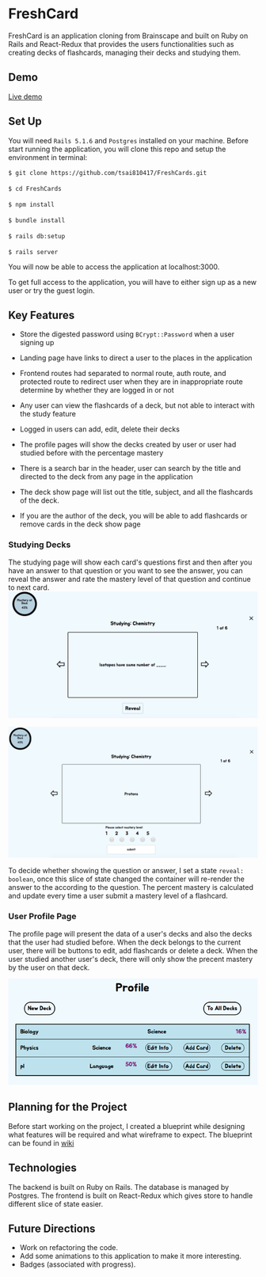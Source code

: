 # FreshCard     
FreshCard is an application cloning from Brainscape and built on Ruby on Rails and React-Redux that provides the users functionalities such as creating decks of flashcards, managing their decks and studying them.       
## Demo                         
[Live demo](https://freshcard.herokuapp.com/#/)
## Set Up                              
You will need `Rails 5.1.6` and `Postgres` installed on your machine. Before start running the application, you will clone this repo and setup the environment in terminal:
```command
$ git clone https://github.com/tsai810417/FreshCards.git

$ cd FreshCards

$ npm install

$ bundle install

$ rails db:setup

$ rails server
```
You will now be able to access the application at localhost:3000.

To get full access to the application, you will have to either sign up as a new user or try the guest login.
## Key Features
* Store the digested password using `BCrypt::Password` when a user signing up

* Landing page have links to direct a user to the places in the application

* Frontend routes had separated to normal route, auth route, and protected route to redirect user when they are in inappropriate route determine by whether they are logged in or not

* Any user can view the flashcards of a deck, but not able to interact with the study feature

* Logged in users can add, edit, delete their decks

* The profile pages will show the decks created by user or user had studied before with the percentage mastery

* There is a search bar in the header, user can search by the title and directed to the deck from any page in the application

* The deck show page will list out the title, subject, and all the flashcards of the deck.

* If you are the author of the deck, you will be able to add flashcards or remove cards in the deck show page

### Studying Decks
The studying page will show each card's questions first and then after you have an answer to that question or you want to see the answer, you can reveal the answer and rate the mastery level of that question and continue to next card.
![question](https://github.com/tsai810417/resources/blob/master/study_question.png?raw=true)

![answer](https://github.com/tsai810417/resources/blob/master/study_answer.png?raw=true)

To decide whether showing the question or answer, I set a state `reveal: boolean`, once this slice of state changed the container will re-render the answer to the according to the question.
The percent mastery is calculated and update every time a user submit a mastery level of a flashcard.

### User Profile Page
The profile page will present the data of a user's decks and also the decks that the user had studied before.
When the deck belongs to the current user, there will be buttons to edit, add flashcards or delete a deck.
When the user studied another user's deck,  there will only show the precent mastery by the user on that deck.

![profile](https://github.com/tsai810417/resources/blob/master/profile.png?raw=true)

## Planning for the Project
Before start working on the project, I created a blueprint while designing what features will be required and what wireframe to expect.
The blueprint can be found in [wiki](https://github.com/tsai810417/FreshCards/wiki)


## Technologies
The backend is built on Ruby on Rails.
The database is managed by Postgres.
The frontend is built on React-Redux which gives store to handle different slice of state easier.

## Future Directions
* Work on refactoring the code.
* Add some animations to this application to make it more interesting.
* Badges (associated with progress).
